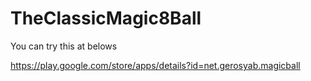# TheClassicMagic8Ball

You can try this at belows

https://play.google.com/store/apps/details?id=net.gerosyab.magicball
